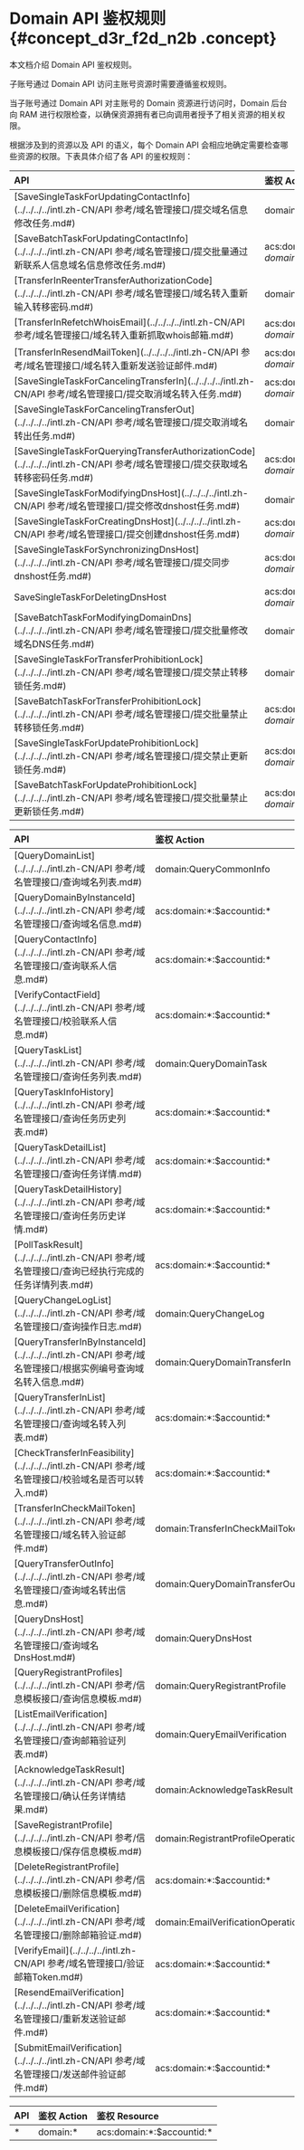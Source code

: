 # Domain API 鉴权规则 {#concept_d3r_f2d_n2b .concept}

本文档介绍 Domain API 鉴权规则。

子账号通过 Domain API 访问主账号资源时需要遵循鉴权规则。

当子账号通过 Domain API 对主账号的 Domain 资源进行访问时，Domain 后台向 RAM 进行权限检查，以确保资源拥有者已向调用者授予了相关资源的相关权限。

根据涉及到的资源以及 API 的语义，每个 Domain API 会相应地确定需要检查哪些资源的权限。下表具体介绍了各 API 的鉴权规则：

|API|鉴权 Action|鉴权 Resource|
|:--|:--------|:----------|
|[SaveSingleTaskForUpdatingContactInfo](../../../../intl.zh-CN/API 参考/域名管理接口/提交域名信息修改任务.md#)|domain:DomainInfoModification|acs:domain:\*:$accountid:domain/$domainName |
|[SaveBatchTaskForUpdatingContactInfo](../../../../intl.zh-CN/API 参考/域名管理接口/提交批量通过新联系人信息域名信息修改任务.md#)|acs:domain:\*:$accountid:domain/$domainName |
|[TransferInReenterTransferAuthorizationCode](../../../../intl.zh-CN/API 参考/域名管理接口/域名转入重新输入转移密码.md#)|domain:DomainTransferInOperation|acs:domain:\*:$accountid:domain/$domainName |
|[TransferInRefetchWhoisEmail](../../../../intl.zh-CN/API 参考/域名管理接口/域名转入重新抓取whois邮箱.md#)|acs:domain:\*:$accountid:domain/$domainName |
|[TransferInResendMailToken](../../../../intl.zh-CN/API 参考/域名管理接口/域名转入重新发送验证邮件.md#)|acs:domain:\*:$accountid:domain/$domainName |
|[SaveSingleTaskForCancelingTransferIn](../../../../intl.zh-CN/API 参考/域名管理接口/提交取消域名转入任务.md#)|acs:domain:\*:$accountid:domain/$domainName |
|[SaveSingleTaskForCancelingTransferOut](../../../../intl.zh-CN/API 参考/域名管理接口/提交取消域名转出任务.md#)|domain:DomainTransferOutOperation|acs:domain:\*:$accountid:domain/$domainName |
|[SaveSingleTaskForQueryingTransferAuthorizationCode](../../../../intl.zh-CN/API 参考/域名管理接口/提交获取域名转移密码任务.md#)|acs:domain:\*:$accountid:domain/$domainName |
|[SaveSingleTaskForModifyingDnsHost](../../../../intl.zh-CN/API 参考/域名管理接口/提交修改dnshost任务.md#)|domain:DnsHostModification|acs:domain:\*:$accountid:domain/$domainName |
|[SaveSingleTaskForCreatingDnsHost](../../../../intl.zh-CN/API 参考/域名管理接口/提交创建dnshost任务.md#)|acs:domain:\*:$accountid:domain/$domainName |
|[SaveSingleTaskForSynchronizingDnsHost](../../../../intl.zh-CN/API 参考/域名管理接口/提交同步dnshost任务.md#)|acs:domain:\*:$accountid:domain/$domainName |
|SaveSingleTaskForDeletingDnsHost|acs:domain:\*:$accountid:domain/$domainName|
|[SaveBatchTaskForModifyingDomainDns](../../../../intl.zh-CN/API 参考/域名管理接口/提交批量修改域名DNS任务.md#)|domain:DnsModification|acs:domain:\*:$accountid:domain/$domainName |
|[SaveSingleTaskForTransferProhibitionLock](../../../../intl.zh-CN/API 参考/域名管理接口/提交禁止转移锁任务.md#)|domain:SecuritySetting|acs:domain:\*:$accountid:domain/$domainName |
|[SaveBatchTaskForTransferProhibitionLock](../../../../intl.zh-CN/API 参考/域名管理接口/提交批量禁止转移锁任务.md#)|acs:domain:\*:$accountid:domain/$domainName |
|[SaveSingleTaskForUpdateProhibitionLock](../../../../intl.zh-CN/API 参考/域名管理接口/提交禁止更新锁任务.md#)|acs:domain:\*:$accountid:domain/$domainName |
|[SaveBatchTaskForUpdateProhibitionLock](../../../../intl.zh-CN/API 参考/域名管理接口/提交批量禁止更新锁任务.md#)|acs:domain:\*:$accountid:domain/$domainName|

|API|鉴权 Action|鉴权 Resource|
|:--|:--------|:----------|
|[QueryDomainList](../../../../intl.zh-CN/API 参考/域名管理接口/查询域名列表.md#)|domain:QueryCommonInfo|acs:domain:\*:$accountid:\* |
|[QueryDomainByInstanceId](../../../../intl.zh-CN/API 参考/域名管理接口/查询域名信息.md#)|acs:domain:\*:$accountid:\* |
|[QueryContactInfo](../../../../intl.zh-CN/API 参考/域名管理接口/查询联系人信息.md#)|acs:domain:\*:$accountid:\* |
|[VerifyContactField](../../../../intl.zh-CN/API 参考/域名管理接口/校验联系人信息.md#)|acs:domain:\*:$accountid:\* |
|[QueryTaskList](../../../../intl.zh-CN/API 参考/域名管理接口/查询任务列表.md#)|domain:QueryDomainTask|acs:domain:\*:$accountid:\* |
|[QueryTaskInfoHistory](../../../../intl.zh-CN/API 参考/域名管理接口/查询任务历史列表.md#)|acs:domain:\*:$accountid:\* |
|[QueryTaskDetailList](../../../../intl.zh-CN/API 参考/域名管理接口/查询任务详情.md#)|acs:domain:\*:$accountid:\* |
|[QueryTaskDetailHistory](../../../../intl.zh-CN/API 参考/域名管理接口/查询任务历史详情.md#)|acs:domain:\*:$accountid:\* |
|[PollTaskResult](../../../../intl.zh-CN/API 参考/域名管理接口/查询已经执行完成的任务详情列表.md#)|acs:domain:\*:$accountid:\* |
|[QueryChangeLogList](../../../../intl.zh-CN/API 参考/域名管理接口/查询操作日志.md#)|domain:QueryChangeLog|acs:domain:\*:$accountid:\* |
|[QueryTransferInByInstanceId](../../../../intl.zh-CN/API 参考/域名管理接口/根据实例编号查询域名转入信息.md#)|domain:QueryDomainTransferIn|acs:domain:\*:$accountid:\* |
|[QueryTransferInList](../../../../intl.zh-CN/API 参考/域名管理接口/查询域名转入列表.md#)|acs:domain:\*:$accountid:\* |
|[CheckTransferInFeasibility](../../../../intl.zh-CN/API 参考/域名管理接口/校验域名是否可以转入.md#)|acs:domain:\*:$accountid:\* |
|[TransferInCheckMailToken](../../../../intl.zh-CN/API 参考/域名管理接口/域名转入验证邮件.md#)|domain:TransferInCheckMailToken|acs:domain:\*:$accountid:\* |
|[QueryTransferOutInfo](../../../../intl.zh-CN/API 参考/域名管理接口/查询域名转出信息.md#)|domain:QueryDomainTransferOut|acs:domain:\*:$accountid:\* |
|[QueryDnsHost](../../../../intl.zh-CN/API 参考/域名管理接口/查询域名DnsHost.md#)|domain:QueryDnsHost|acs:domain:\*:$accountid:\* |
|[QueryRegistrantProfiles](../../../../intl.zh-CN/API 参考/信息模板接口/查询信息模板.md#)|domain:QueryRegistrantProfile|acs:domain:\*:$accountid:\* |
|[ListEmailVerification](../../../../intl.zh-CN/API 参考/域名管理接口/查询邮箱验证列表.md#)|domain:QueryEmailVerification|acs:domain:\*:$accountid:\* |
|[AcknowledgeTaskResult](../../../../intl.zh-CN/API 参考/域名管理接口/确认任务详情结果.md#)|domain:AcknowledgeTaskResult|acs:domain:\*:$accountid:\* |
|[SaveRegistrantProfile](../../../../intl.zh-CN/API 参考/信息模板接口/保存信息模板.md#)|domain:RegistrantProfileOperation|acs:domain:\*:$accountid:\* |
|[DeleteRegistrantProfile](../../../../intl.zh-CN/API 参考/信息模板接口/删除信息模板.md#)|acs:domain:\*:$accountid:\* |
|[DeleteEmailVerification](../../../../intl.zh-CN/API 参考/域名管理接口/删除邮箱验证.md#)|domain:EmailVerificationOperation|acs:domain:\*:$accountid:\* |
|[VerifyEmail](../../../../intl.zh-CN/API 参考/域名管理接口/验证邮箱Token.md#)|acs:domain:\*:$accountid:\* |
|[ResendEmailVerification](../../../../intl.zh-CN/API 参考/域名管理接口/重新发送验证邮件.md#)|acs:domain:\*:$accountid:\* |
|[SubmitEmailVerification](../../../../intl.zh-CN/API 参考/域名管理接口/发送邮件验证邮件.md#)|acs:domain:\*:$accountid:\* |

|API|鉴权 Action|鉴权 Resource|
|:--|:--------|:----------|
|\*|domain:\*|acs:domain:\*:$accountid:\*|

